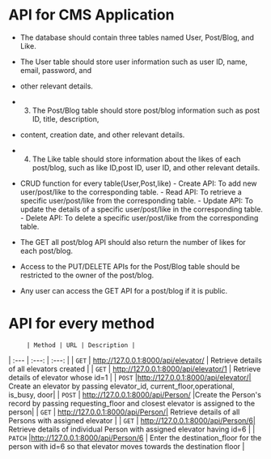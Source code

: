 # API for CMS Application
   - The database should contain three tables named User, Post/Blog, and Like.
   - The User table should store user information such as user ID, name, email, password, and
   - other relevant details.
   - 3. The Post/Blog table should store post/blog information such as post ID, title, description,
   - content, creation date, and other relevant details.
   - 4. The Like table should store information about the likes of each post/blog, such as like ID,post ID, user ID, and other relevant details.
   - CRUD function for every table(User,Post,like)
    - Create API: To add new user/post/like to the corresponding table.
    - Read API: To retrieve a specific user/post/like from the corresponding table.
    - Update API: To update the details of a specific user/post/like in the corresponding table.
    - Delete API: To delete a specific user/post/like from the corresponding table.

   - The GET all post/blog API should also return the number of likes for each post/blog.
   - Access to the PUT/DELETE APIs for the Post/Blog table should be restricted to the owner of the post/blog.
   - Any user can access the GET API for a post/blog if it is public.

# API for every method

         | Method | URL | Description |
| :---         |     :---:      |     :---: |
| `GET`   |  http://127.0.0.1:8000/api/elevator/    | Retrieve details of all elevators created    |
| `GET`   |  http://127.0.0.1:8000/api/elevator/1   | Retrieve details of elevator whose id=1   |
| `POST`   |http://127.0.0.1:8000/api/elevator/| Create an elevator by passing elevator_id, current_floor,operational, is_busy, door| 
| `POST`   | http://127.0.0.1:8000/api/Person/ |Create the Person's record by passing requesting_floor and closest elevator is assigned to the person|
| `GET`   | http://127.0.0.1:8000/api/Person/| Retrieve details of all Persons with assigned elevator   |
| `GET`   | http://127.0.0.1:8000/api/Person/6| Retrieve details of individual Person with assigned elevator having id=6   |
| `PATCH`   |http://127.0.0.1:8000/api/Person/6     | Enter the destination_floor for the person with id=6 so that elevator moves towards the destination floor     |